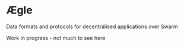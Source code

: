 # Ægle

Data formats and protocols for decentralised applications over Swarm

Work in progress - not much to see here
